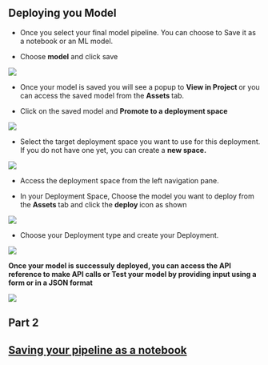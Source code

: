 
## Deploying you Model 

- Once you select your final model pipeline. You can choose to Save it as a notebook or an ML model. 

- Choose **model** and click save  

![](https://github.com/IBMDeveloperUK/Machine-Learning-Models-with-AUTO-AI/blob/master/Images/MLModel.png)

- Once your model is saved you will see a popup to <b> View in Project </b> or you can access the saved model from the <b> Assets </b> tab. 

- Click on the saved model and <b> Promote to a deployment space </b>

![](https://github.com/IBMDeveloperUK/Machine-Learning-Models-with-AUTO-AI/blob/master/Images/PromoteSpace1.png)

- Select the target deployment space you want to use for this deployment. If you do not have one yet, you can create a <b> new space. </b> 

![](https://github.com/IBMDeveloperUK/Machine-Learning-Models-with-AUTO-AI/blob/master/Images/PromoteSpace2.png)

- Access the deployment space from the left navigation pane. 

- In your Deployment Space, Choose the model you want to deploy from the <b> Assets </b> tab and click the <b> deploy </b> icon as shown

![](https://github.com/IBMDeveloperUK/Machine-Learning-Models-with-AUTO-AI/blob/master/Images/Deploy.png)

- Choose your Deployment type and create your Deployment. 

![](https://github.com/IBMDeveloperUK/Machine-Learning-Models-with-AUTO-AI/blob/master/Images/Deploy_type.png)


<b> Once your model is successuly deployed, you can access the API reference to make API calls or Test your model by providing input using a form or in a JSON format </b>

![](https://github.com/YaminiRao/ddc-2021-jumpstart-your-journey/blob/patch-1/workshop/assets/images/setup/model-test.png)


## Part 2

## [Saving your pipeline as a notebook](notebook.md) 

